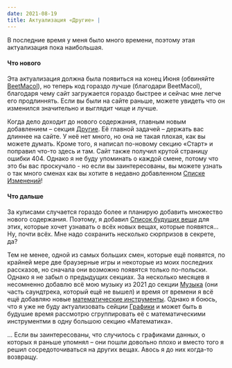 ```yaml
---
date: 2021-08-19
title: Актуализация «Другие» |
---
```


В последние время у меня было много времени, поэтому этая актуализация пока наибольшая.

#### Что нового

Эта актуализация должна была появиться на конец Июня (обвиняйте [BeetMacol](https:/beetmacol.com/)), но теперь код гораздо лучше (благодари BeetMacol), благодаря чему сайт загружается гораздо быстрее и сейчас мне легче его продлиннять. Если вы были на сайте раньше, можете увидеть что он изменился значительно и выглядит чище и лучше.

Когда дело доходит до нового содержания, главным новым добавлением – секция [Другие](/other). Её главной задачей – держать вас длиннее на сайте. У неё нет много, но она не такая плохая, как вы можете думать. Кроме того, я написал по-новому секцию «Старт» и поправил что-то здесь и там. Сайт также получил крутой страницу ошибки 404. Однако я не буду упоминать о каждой смене, потому что это бы вас проскучало - но если вы заинтересованы, вы можете узнать о так много сменах как вы хотите в недавно добавленном [Списке Изменений](/other/changelog)!

#### Что дальше

За кулисами случается гораздо более и планирую добавить множество нового содержания. Поэтому, я добавил [Список будущих вещи](/other/other/soon) для этих, которые хочет узнавать о всёх новых вещах, которые появятся... Ну, почти всёх. Мне надо сохранить несколько сюрпризов в секрете, да?

Тем не менее, одной из самых больших смен, которые ещё появятся, по крайней мере две браузерные игры и некоторые из моих последних рассказов, но сначала они возможно появятся только по-польски. Однако я не забыл о предыдущих секциах. За несколько месяцев я несомненно добавлю всё мою музыку из 2021 до секции [Музыка](/music) (они часть саундтрека, который ещё не вышел) и время от времени я всё ещё добавляю новые [математические инструменты](/math). Однако я боюсь, что я уже не буду актуализовать сейции [Графики](/graphs) и может быть в будушие время рассмотрю сгруппировать её с математическими инструментми в одну большою секцию «Математика».

... Если вы заинтересованы, что случилось с графиками данных, о которых я раньше упомнял – они пошли довольно плохо и вместо того я решил сосредоточиваться на других вещах. Авось я до них когда-то возвращу. 

<br />

<MdImage img="level-up.png" height="250" class="border"></MdImage>
